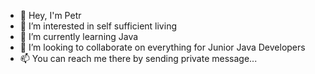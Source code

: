 - 👋 Hey, I'm Petr
- 👀 I’m interested in self sufficient living
- 🌱 I’m currently learning Java
- 💞️ I’m looking to collaborate on everything for Junior Java Developers
- 📫 You can reach me there by sending private message...

<!---
ozzik555/ozzik555 is a ✨ special ✨ repository because its `README.md` (this file) appears on your GitHub profile.
You can click the Preview link to take a look at your changes.
--->

